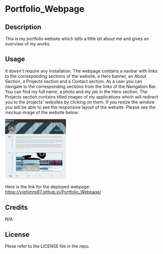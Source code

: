 # Portfolio_Webpage

## Description
This is my portfolio website which tells a little bit about me and gives an overview of my works.

## Usage
It doesn't require any installation. The webpage contains a navbar with links to the corresponding sections of the website, a Hero banner, an About Section, a Projects section and a Contact section. As a user you can navigate to the corresponding sections from the links of the Navigation Bar. You can find my full name, a photo and my job in the Hero section. The Projects section contains titled images of my applications which will redirect you to the projects' websites by clicking on them. If you resize the window you will be able to see the responsive layout of the website.
Please see the mockup image of the website below:

<img src="images/mockup-image.png" alt="Mockup image of the website" style="width:200px;"/>

Here is the link for the deployed webpage: https://vighimre87.github.io/Portfolio_Webpage/


## Credits
N/A

## License
Plese refer to the LICENSE file in the repo.
